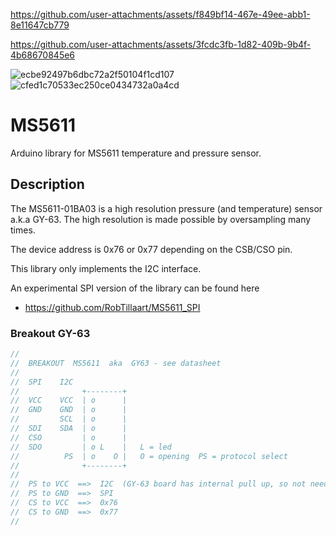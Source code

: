 


https://github.com/user-attachments/assets/f849bf14-467e-49ee-abb1-8e11647cb779


https://github.com/user-attachments/assets/3fcdc3fb-1d82-409b-9b4f-4b68670845e6

![ecbe92497b6dbc72a2f50104f1cd107](https://github.com/user-attachments/assets/3677b218-2745-499a-a7e9-7753df2ffe9f)
![cfed1c70533ec250ce0434732a0a4cd](https://github.com/user-attachments/assets/9a5839c5-e7bd-46ee-b46f-0fc174a1b950)


# MS5611
Arduino library for MS5611 temperature and pressure sensor.
## Description

The MS5611-01BA03 is a high resolution pressure (and temperature) sensor a.k.a GY-63.
The high resolution is made possible by oversampling many times.

The device address is 0x76 or 0x77 depending on the CSB/CSO pin.

This library only implements the I2C interface.

An experimental SPI version of the library can be found here 
- https://github.com/RobTillaart/MS5611_SPI

### Breakout GY-63

```cpp
//
//  BREAKOUT  MS5611  aka  GY63 - see datasheet
//
//  SPI    I2C
//              +--------+
//  VCC    VCC  | o      |
//  GND    GND  | o      |
//         SCL  | o      |
//  SDI    SDA  | o      |
//  CSO         | o      |
//  SDO         | o L    |   L = led
//          PS  | o    O |   O = opening  PS = protocol select
//              +--------+
//
//  PS to VCC  ==>  I2C  (GY-63 board has internal pull up, so not needed)
//  PS to GND  ==>  SPI
//  CS to VCC  ==>  0x76
//  CS to GND  ==>  0x77
//
```

